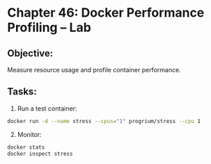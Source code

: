 # Chapter 46: Docker Performance Profiling – Lab

## Objective:
Measure resource usage and profile container performance.

## Tasks:
1. Run a test container:
```bash
docker run -d --name stress --cpus="1" progrium/stress --cpu 1
```

2. Monitor:
```bash
docker stats
docker inspect stress
```
